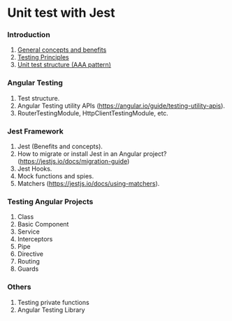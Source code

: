 # Unit test with Jest
### Introduction
  1. [General concepts and benefits](./introduction.md#general-concept-and-benefits)
  2. [Testing Principles](./introduction.md#principless)
  3. [Unit test structure (AAA pattern)](./introduction.md#unit-test-structure-aaa-pattern)
### Angular Testing
  1. Test structure.
  2. Angular Testing utility APIs (https://angular.io/guide/testing-utility-apis).
  3. RouterTestingModule, HttpClientTestingModule, etc.
### Jest Framework
  1. Jest (Benefits and concepts).
  2. How to migrate or install Jest in an Angular project? (https://jestjs.io/docs/migration-guide)
  3. Jest Hooks.
  4. Mock functions and spies.
  5. Matchers (https://jestjs.io/docs/using-matchers).
### Testing Angular Projects
  1. Class
  2. Basic Component
  3. Service
  4. Interceptors
  5. Pipe
  6. Directive
  7. Routing
  8. Guards
### Others
  1. Testing private functions
  2. Angular Testing Library